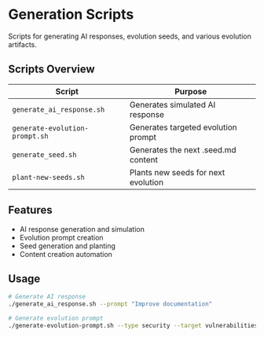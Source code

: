 <!--
@file scripts/generation/README.md
@description Generation and creation scripts
@author AI Evolution Engine Team <team@ai-evolution-engine.org>
@created 2025-07-12
@lastModified 2025-07-12
@version 1.0.0

@relatedIssues 
  - #documentation-cleanup: Comprehensive README coverage for all directories

@relatedEvolutions
  - v1.0.0: Initial creation during comprehensive documentation update

@dependencies
  - bash: >=4.0, Generation utilities

@changelog
  - 2025-07-12: Initial creation with comprehensive documentation - AEE

@usage Scripts for generating AI responses, seeds, and evolution content
@notes Handles generation of various evolution artifacts and content
-->

# Generation Scripts

Scripts for generating AI responses, evolution seeds, and various evolution artifacts.

## Scripts Overview

| Script | Purpose |
|--------|---------|
| `generate_ai_response.sh` | Generates simulated AI response |
| `generate-evolution-prompt.sh` | Generates targeted evolution prompt |
| `generate_seed.sh` | Generates the next .seed.md content |
| `plant-new-seeds.sh` | Plants new seeds for next evolution |

## Features

- AI response generation and simulation
- Evolution prompt creation
- Seed generation and planting
- Content creation automation

## Usage

```bash
# Generate AI response
./generate_ai_response.sh --prompt "Improve documentation"

# Generate evolution prompt
./generate-evolution-prompt.sh --type security --target vulnerabilities
```